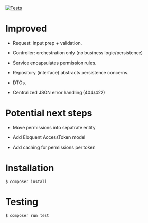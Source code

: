 [![Tests](https://github.com/3lviss/refactoring-challenge/actions/workflows/tests.yml/badge.svg)](https://github.com/3lviss/refactoring-challenge/actions/workflows/tests.yml)

# Improved

* Request: input prep + validation.

* Controller: orchestration only (no business logic/persistence)

* Service encapsulates permission rules.

* Repository (interface) abstracts persistence concerns.

* DTOs.

* Centralized JSON error handling (404/422)

# Potential next steps 

* Move permissions into sepatrate entity 

* Add Eloquent AccessToken model 

* Add caching for permissions per token

# Installation
```shell
$ composer install
```

# Testing
```shell
$ composer run test
```
